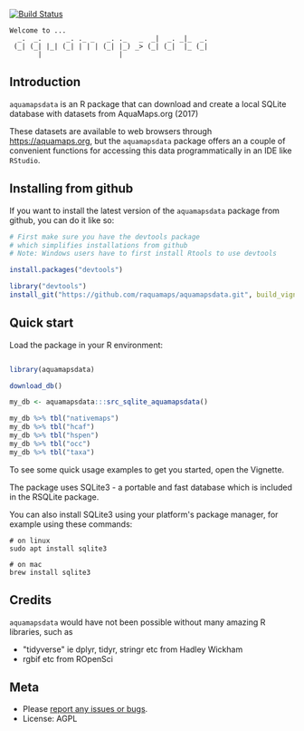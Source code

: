 [![Build Status](https://travis-ci.org/raquamaps/aquamapsdata.svg?branch=master)](https://travis-ci.org/raquamaps/aquamapsdata)

<!-- README.md is generated from README.Rmd. Please edit that file -->
``` console
Welcome to ...
  _.  _.      _. ._ _   _. ._   _  _|  _. _|_  _.
 (_| (_| |_| (_| | | | (_| |_) _> (_| (_|  |_ (_|
       |                   |
```

Introduction
------------

`aquamapsdata` is an R package that can download and create a local SQLite database with datasets from AquaMaps.org (2017)

These datasets are available to web browsers through <https://aquamaps.org>, but the `aquamapsdata` package offers an a couple of convenient functions for accessing this data programmatically in an IDE like `RStudio`.

Installing from github
----------------------

If you want to install the latest version of the `aquamapsdata` package from github, you can do it like so:

``` r
# First make sure you have the devtools package
# which simplifies installations from github
# Note: Windows users have to first install Rtools to use devtools

install.packages("devtools") 

library("devtools")
install_git("https://github.com/raquamaps/aquamapsdata.git", build_vignettes=FALSE)
```

Quick start
-----------

Load the package in your R environment:

``` r

library(aquamapsdata)

download_db()

my_db <- aquamapsdata:::src_sqlite_aquamapsdata()

my_db %>% tbl("nativemaps")
my_db %>% tbl("hcaf")
my_db %>% tbl("hspen")
my_db %>% tbl("occ")
my_db %>% tbl("taxa")
```

To see some quick usage examples to get you started, open the Vignette.

The package uses SQLite3 - a portable and fast database which is included in the RSQLite package.

You can also install SQLite3 using your platform's package manager, for example using these commands:

``` console
# on linux
sudo apt install sqlite3

# on mac
brew install sqlite3
```

Credits
-------

`aquamapsdata` would have not been possible without many amazing R libraries, such as

-   "tidyverse" ie dplyr, tidyr, stringr etc from Hadley Wickham
-   rgbif etc from ROpenSci

Meta
----

-   Please [report any issues or bugs](https://github.com/raquamaps/aquamapsdata/issues).
-   License: AGPL

